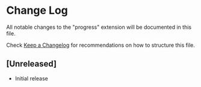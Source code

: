 # Change Log

All notable changes to the "progress" extension will be documented in this file.

Check [Keep a Changelog](http://keepachangelog.com/) for recommendations on how to structure this file.

## [Unreleased]

- Initial release